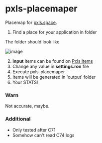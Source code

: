 # pxls-placemaper
Placemap for [pxls.space](https://pxls.space/).

1. Find a place for your application in folder

The folder should look like

![image](https://github.com/Chssam/pixel_maper/assets/81403469/87b62070-373c-444c-804d-e6bbbe9dcf01)

2. **input** items can be found on [Pxls Items](https://pxls.space/extra)
3. Change any value in **settings.ron** file
4. Execute pxls-placemaper
5. Items will be generated in 'output' folder
6. Your STATS!

### Warn
Not accurate, maybe.

### Additional
- Only tested after C71
- Somehow can't read C74 logs 

